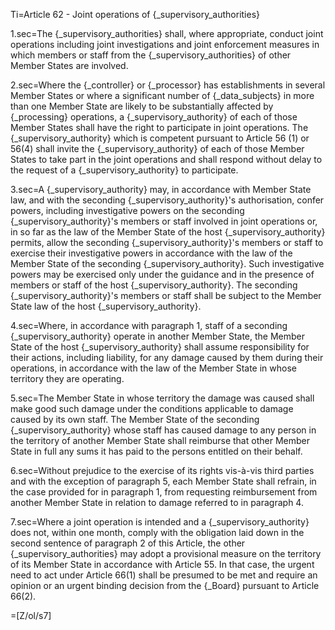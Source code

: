 Ti=Article 62 - Joint operations of {_supervisory_authorities}

1.sec=The {_supervisory_authorities} shall, where appropriate, conduct joint operations including joint investigations and joint enforcement measures in which members or staff from the {_supervisory_authorities} of other Member States are involved.

2.sec=Where the {_controller} or {_processor} has establishments in several Member States or where a significant number of {_data_subjects} in more than one Member State are likely to be substantially affected by {_processing} operations, a {_supervisory_authority} of each of those Member States shall have the right to participate in joint operations. The {_supervisory_authority} which is competent pursuant to Article 56 (1) or 56(4) shall invite the {_supervisory_authority} of each of those Member States to take part in the joint operations and shall respond without delay to the request of a {_supervisory_authority} to participate.

3.sec=A {_supervisory_authority} may, in accordance with Member State law, and with the seconding {_supervisory_authority}'s authorisation, confer powers, including investigative powers on the seconding {_supervisory_authority}'s members or staff involved in joint operations or, in so far as the law of the Member State of the host {_supervisory_authority} permits, allow the seconding {_supervisory_authority}'s members or staff to exercise their investigative powers in accordance with the law of the Member State of the seconding {_supervisory_authority}. Such investigative powers may be exercised only under the guidance and in the presence of members or staff of the host {_supervisory_authority}. The seconding {_supervisory_authority}'s members or staff shall be subject to the Member State law of the host {_supervisory_authority}.

4.sec=Where, in accordance with paragraph 1, staff of a seconding {_supervisory_authority} operate in another Member State, the Member State of the host {_supervisory_authority} shall assume responsibility for their actions, including liability, for any damage caused by them during their operations, in accordance with the law of the Member State in whose territory they are operating.

5.sec=The Member State in whose territory the damage was caused shall make good such damage under the conditions applicable to damage caused by its own staff. The Member State of the seconding {_supervisory_authority} whose staff has caused damage to any person in the territory of another Member State shall reimburse that other Member State in full any sums it has paid to the persons entitled on their behalf.

6.sec=Without prejudice to the exercise of its rights vis-à-vis third parties and with the exception of paragraph 5, each Member State shall refrain, in the case provided for in paragraph 1, from requesting reimbursement from another Member State in relation to damage referred to in paragraph 4.

7.sec=Where a joint operation is intended and a {_supervisory_authority} does not, within one month, comply with the obligation laid down in the second sentence of paragraph 2 of this Article, the other {_supervisory_authorities} may adopt a provisional measure on the territory of its Member State in accordance with Article 55. In that case, the urgent need to act under Article 66(1) shall be presumed to be met and require an opinion or an urgent binding decision from the {_Board} pursuant to Article 66(2).

=[Z/ol/s7]
